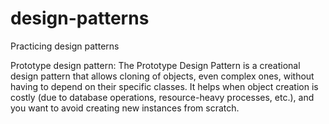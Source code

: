 # design-patterns
Practicing design patterns

Prototype design pattern:
The Prototype Design Pattern is a creational design pattern that allows cloning of objects, even complex ones, without having to depend on their specific classes. It helps when object creation is costly (due to database operations, resource-heavy processes, etc.), and you want to avoid creating new instances from scratch.
